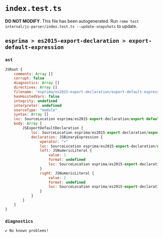 # `index.test.ts`

**DO NOT MODIFY**. This file has been autogenerated. Run `rome test internal/js-parser/index.test.ts --update-snapshots` to update.

## `esprima > es2015-export-declaration > export-default-expression`

### `ast`

```javascript
JSRoot {
	comments: Array []
	corrupt: false
	diagnostics: Array []
	directives: Array []
	filename: "esprima/es2015-export-declaration/export-default-expression/input.js"
	hasHoistedVars: false
	integrity: undefined
	interpreter: undefined
	sourceType: "module"
	syntax: Array []
	loc: SourceLocation esprima/es2015-export-declaration/export-default-expression/input.js 1:0-2:0
	body: Array [
		JSExportDefaultDeclaration {
			loc: SourceLocation esprima/es2015-export-declaration/export-default-expression/input.js 1:0-1:23
			declaration: JSBinaryExpression {
				operator: "+"
				loc: SourceLocation esprima/es2015-export-declaration/export-default-expression/input.js 1:16-1:21
				left: JSNumericLiteral {
					value: 1
					format: undefined
					loc: SourceLocation esprima/es2015-export-declaration/export-default-expression/input.js 1:16-1:17
				}
				right: JSNumericLiteral {
					value: 2
					format: undefined
					loc: SourceLocation esprima/es2015-export-declaration/export-default-expression/input.js 1:20-1:21
				}
			}
		}
	]
}
```

### `diagnostics`

```
✔ No known problems!

```
